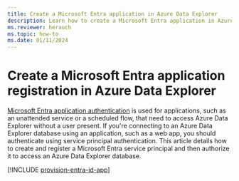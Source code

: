 ```yaml
---
title: Create a Microsoft Entra application in Azure Data Explorer
description: Learn how to create a Microsoft Entra application in Azure Data Explorer.
ms.reviewer: herauch
ms.topic: how-to
ms.date: 01/11/2024
---
```


# Create a Microsoft Entra application registration in Azure Data Explorer

[Microsoft Entra application authentication](/entra/identity-platform/howto-create-service-principal-portal) is used for applications, such as an unattended service or a scheduled flow, that need to access Azure Data Explorer without a user present. If you're connecting to an Azure Data Explorer database using an application, such as a web app, you should authenticate using service principal authentication. This article details how to create and register a Microsoft Entra service principal and then authorize it to access an Azure Data Explorer database.

<a name='create-azure-ad-application-registration'></a>

[!INCLUDE [provision-entra-id-app](includes/cross-repo/provision-entra-id-app.md)]